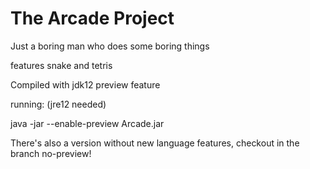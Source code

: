 # The Arcade Project

Just a boring man who does some boring things

features snake and tetris

Compiled with jdk12 preview feature

running: (jre12 needed)

java -jar --enable-preview Arcade.jar

There's also a version without new language features, checkout in the branch no-preview!
